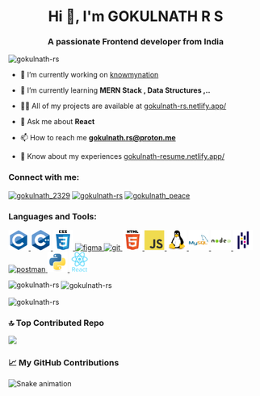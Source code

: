 <h1 align="center">Hi 👋, I'm GOKULNATH R S</h1>
<h3 align="center">A passionate Frontend developer from India</h3>

<p align="left"> <img src="https://komarev.com/ghpvc/?username=gokulnath-rs&label=Profile%20views&color=0e75b6&style=flat" alt="gokulnath-rs" /> </p>

- 🔭 I’m currently working on [knowmynation](knowmynation.netlify.app/)

- 🌱 I’m currently learning **MERN Stack , Data Structures ,..**

- 👨‍💻 All of my projects are available at [gokulnath-rs.netlify.app/](gokulnath-rs.netlify.app/)

- 💬 Ask me about **React**

- 📫 How to reach me **gokulnath.rs@proton.me**

- 📄 Know about my experiences [gokulnath-resume.netlify.app/](gokulnath-resume.netlify.app/)

<h3 align="left">Connect with me:</h3>
<p align="left">
<a href="https://twitter.com/gokulnath_2329" target="blank"><img align="center" src="https://raw.githubusercontent.com/rahuldkjain/github-profile-readme-generator/master/src/images/icons/Social/twitter.svg" alt="gokulnath_2329" height="30" width="40" /></a>
<a href="https://dribbble.com/gokulnath-rs" target="blank"><img align="center" src="https://raw.githubusercontent.com/rahuldkjain/github-profile-readme-generator/master/src/images/icons/Social/dribbble.svg" alt="gokulnath-rs" height="30" width="40" /></a>
<a href="https://www.leetcode.com/gokulnath_peace" target="blank"><img align="center" src="https://raw.githubusercontent.com/rahuldkjain/github-profile-readme-generator/master/src/images/icons/Social/leet-code.svg" alt="gokulnath_peace" height="30" width="40" /></a>
</p>

<h3 align="left">Languages and Tools:</h3>
<p align="left"> <a href="https://www.cprogramming.com/" target="_blank" rel="noreferrer"> <img src="https://raw.githubusercontent.com/devicons/devicon/master/icons/c/c-original.svg" alt="c" width="40" height="40"/> </a> <a href="https://www.w3schools.com/cpp/" target="_blank" rel="noreferrer"> <img src="https://raw.githubusercontent.com/devicons/devicon/master/icons/cplusplus/cplusplus-original.svg" alt="cplusplus" width="40" height="40"/> </a> <a href="https://www.w3schools.com/css/" target="_blank" rel="noreferrer"> <img src="https://raw.githubusercontent.com/devicons/devicon/master/icons/css3/css3-original-wordmark.svg" alt="css3" width="40" height="40"/> </a> <a href="https://www.figma.com/" target="_blank" rel="noreferrer"> <img src="https://www.vectorlogo.zone/logos/figma/figma-icon.svg" alt="figma" width="40" height="40"/> </a> <a href="https://git-scm.com/" target="_blank" rel="noreferrer"> <img src="https://www.vectorlogo.zone/logos/git-scm/git-scm-icon.svg" alt="git" width="40" height="40"/> </a> <a href="https://www.w3.org/html/" target="_blank" rel="noreferrer"> <img src="https://raw.githubusercontent.com/devicons/devicon/master/icons/html5/html5-original-wordmark.svg" alt="html5" width="40" height="40"/> </a> <a href="https://developer.mozilla.org/en-US/docs/Web/JavaScript" target="_blank" rel="noreferrer"> <img src="https://raw.githubusercontent.com/devicons/devicon/master/icons/javascript/javascript-original.svg" alt="javascript" width="40" height="40"/> </a> <a href="https://www.linux.org/" target="_blank" rel="noreferrer"> <img src="https://raw.githubusercontent.com/devicons/devicon/master/icons/linux/linux-original.svg" alt="linux" width="40" height="40"/> </a> <a href="https://www.mysql.com/" target="_blank" rel="noreferrer"> <img src="https://raw.githubusercontent.com/devicons/devicon/master/icons/mysql/mysql-original-wordmark.svg" alt="mysql" width="40" height="40"/> </a> <a href="https://nodejs.org" target="_blank" rel="noreferrer"> <img src="https://raw.githubusercontent.com/devicons/devicon/master/icons/nodejs/nodejs-original-wordmark.svg" alt="nodejs" width="40" height="40"/> </a> <a href="https://pandas.pydata.org/" target="_blank" rel="noreferrer"> <img src="https://raw.githubusercontent.com/devicons/devicon/2ae2a900d2f041da66e950e4d48052658d850630/icons/pandas/pandas-original.svg" alt="pandas" width="40" height="40"/> </a> <a href="https://postman.com" target="_blank" rel="noreferrer"> <img src="https://www.vectorlogo.zone/logos/getpostman/getpostman-icon.svg" alt="postman" width="40" height="40"/> </a> <a href="https://www.python.org" target="_blank" rel="noreferrer"> <img src="https://raw.githubusercontent.com/devicons/devicon/master/icons/python/python-original.svg" alt="python" width="40" height="40"/> </a> <a href="https://reactjs.org/" target="_blank" rel="noreferrer"> <img src="https://raw.githubusercontent.com/devicons/devicon/master/icons/react/react-original-wordmark.svg" alt="react" width="40" height="40"/> </a> </p>

<p><img align="left" src="https://github-readme-stats.vercel.app/api/top-langs?username=gokulnath-rs&show_icons=true&locale=en&layout=compact" alt="gokulnath-rs" /></p>

<p>&nbsp;<img align="center" src="https://github-readme-stats.vercel.app/api?username=gokulnath-rs&show_icons=true&locale=en" alt="gokulnath-rs" /></p>

<p><img align="center" src="https://github-readme-streak-stats.herokuapp.com/?user=gokulnath-rs&" alt="gokulnath-rs" /></p>

### 🔝 Top Contributed Repo
![](https://github-contributor-stats.vercel.app/api?username=GOKULNATH-RS&limit=5&theme=flat&combine_all_yearly_contributions=true)

### 📈 My GitHub Contributions
![Snake animation](https://github.com/GOKULNATH-RS/GOKULNATH-RS/blob/output/github-contribution-grid-snake.svg)
